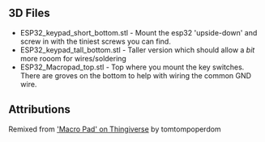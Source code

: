 ## 3D Files

- ESP32\_keypad\_short_bottom.stl - Mount the esp32 'upside-down' and screw in with the tiniest screws you can find.
- ESP32\_keypad\_tall\_bottom.stl - Taller version which should allow a _bit_ more rooom for wires/soldering
- ESP32\_Macropad\_top.stl - Top where you mount the key switches. There are groves on the bottom to help with wiring the common GND wire.



## Attributions

Remixed from ['Macro Pad' on Thingiverse](https://www.thingiverse.com/thing:5628107) by tomtompoperdom
